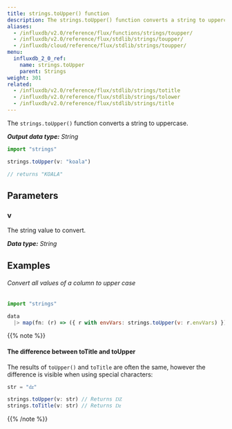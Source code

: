 ```yaml
---
title: strings.toUpper() function
description: The strings.toUpper() function converts a string to uppercase.
aliases:
  - /influxdb/v2.0/reference/flux/functions/strings/toupper/
  - /influxdb/v2.0/reference/flux/stdlib/strings/toupper/
  - /influxdb/cloud/reference/flux/stdlib/strings/toupper/
menu:
  influxdb_2_0_ref:
    name: strings.toUpper
    parent: Strings
weight: 301
related:
  - /influxdb/v2.0/reference/flux/stdlib/strings/totitle
  - /influxdb/v2.0/reference/flux/stdlib/strings/tolower
  - /influxdb/v2.0/reference/flux/stdlib/strings/title
---
```


The `strings.toUpper()` function converts a string to uppercase.

_**Output data type:** String_

```js
import "strings"

strings.toUpper(v: "koala")

// returns "KOALA"
```

## Parameters

### v
The string value to convert.

_**Data type:** String_

## Examples

###### Convert all values of a column to upper case
```js
import "strings"

data
  |> map(fn: (r) => ({ r with envVars: strings.toUpper(v: r.envVars) }))
```

{{% note %}}
#### The difference between toTitle and toUpper
The results of `toUpper()` and `toTitle` are often the same, however the difference
is visible when using special characters:

```js
str = "ǳ"

strings.toUpper(v: str) // Returns Ǳ
strings.toTitle(v: str) // Returns ǲ
```
{{% /note %}}
